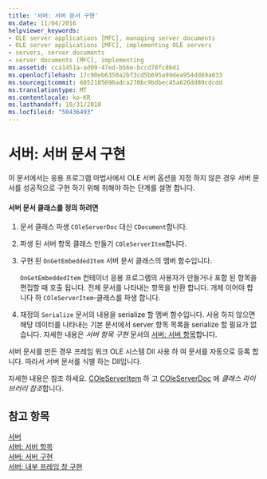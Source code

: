 ```yaml
---
title: '서버: 서버 문서 구현'
ms.date: 11/04/2016
helpviewer_keywords:
- OLE server applications [MFC], managing server documents
- OLE server applications [MFC], implementing OLE servers
- servers, server documents
- server documents [MFC], implementing
ms.assetid: cca1451a-ad09-47ed-b56e-bccd78fc86d1
ms.openlocfilehash: 17c90eb6350a2bf3cd5b695a99dea954dd89a033
ms.sourcegitcommit: 6052185696adca270bc9bdbec45a626dd89cdcdd
ms.translationtype: MT
ms.contentlocale: ko-KR
ms.lasthandoff: 10/31/2018
ms.locfileid: "50436493"
---
```

# <a name="servers-implementing-server-documents"></a>서버: 서버 문서 구현

이 문서에서는 응용 프로그램 마법사에서 OLE 서버 옵션을 지정 하지 않은 경우 서버 문서를 성공적으로 구현 하기 위해 취해야 하는 단계를 설명 합니다.

#### <a name="to-define-a-server-document-class"></a>서버 문서 클래스를 정의 하려면

1. 문서 클래스 파생 `COleServerDoc` 대신 `CDocument`합니다.

1. 파생 된 서버 항목 클래스 만들기 `COleServerItem`합니다.

1. 구현 된 `OnGetEmbeddedItem` 서버 문서 클래스의 멤버 함수입니다.

   `OnGetEmbeddedItem` 컨테이너 응용 프로그램의 사용자가 만들거나 포함 된 항목을 편집할 때 호출 됩니다. 전체 문서를 나타내는 항목을 반환 합니다. 개체 이어야 합니다 하 `COleServerItem`-클래스를 파생 합니다.

1. 재정의 `Serialize` 문서의 내용을 serialize 할 멤버 함수입니다. 사용 하지 않으면 해당 데이터를 나타내는 기본 문서에서 server 항목 목록을 serialize 할 필요가 없습니다. 자세한 내용은 *서버 항목 구현* 문서의 [서버: 서버 항목](../mfc/servers-server-items.md)합니다.

서버 문서를 만든 경우 프레임 워크 OLE 시스템 Dll 사용 하 여 문서를 자동으로 등록 합니다. 따라서 서버 문서를 식별 하는 Dll입니다.

자세한 내용은 참조 하세요. [COleServerItem](../mfc/reference/coleserveritem-class.md) 하 고 [COleServerDoc](../mfc/reference/coleserverdoc-class.md) 에 *클래스 라이브러리 참조*합니다.

## <a name="see-also"></a>참고 항목

[서버](../mfc/servers.md)<br/>
[서버: 서버 항목](../mfc/servers-server-items.md)<br/>
[서버: 서버 구현](../mfc/servers-implementing-a-server.md)<br/>
[서버: 내부 프레임 창 구현](../mfc/servers-implementing-in-place-frame-windows.md)

